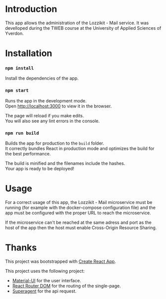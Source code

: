 # Introduction

This app allows the administration of the Lozzikit - Mail service. 
It was develloped during the TWEB course at the University of Applied Sciences of Yverdon.

# Installation

### `npm install`

Install the dependencies of the app.

### `npm start`

Runs the app in the development mode.<br>
Open [http://localhost:3000](http://localhost:3000) to view it in the browser.

The page will reload if you make edits.<br>
You will also see any lint errors in the console.

### `npm run build`

Builds the app for production to the `build` folder.<br>
It correctly bundles React in production mode and optimizes the build for the best performance.

The build is minified and the filenames include the hashes.<br>
Your app is ready to be deployed!

# Usage

For a correct usage of this app, the Lozzikit - Mail microservice must be running (for example with the docker-compose configuration file) and the app must be configured with the proper URL to reach the microservice.

If the microservice can't be reached at the same adress and port as the host of the app then the host must enable Cross-Origin Resource Sharing.

# Thanks

This project was bootstrapped with [Create React App](https://github.com/facebookincubator/create-react-app).

This project uses the following project:

* [Material-UI](https://material-ui-next.com/) for the user interface.
* [React Router DOM](https://reacttraining.com/react-router/) for the routing of the single-page.
* [Superagent](https://github.com/visionmedia/superagent) for the api request.
